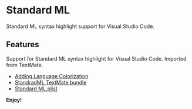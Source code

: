 # Standard ML

Standard ML syntax highlight support for Visual Studio Code.

## Features

Support for Standard ML syntax highlight for Visual Studio Code.
Imported from TextMate.

* [Adding Language Colorization](https://code.visualstudio.com/docs/customization/colorizer)
* [StandradML TextMate bundle](https://github.com/textmate/standard-ml.tmbundle)
* [Standard ML.plist](https://raw.githubusercontent.com/textmate/standard-ml.tmbundle/master/Syntaxes/Standard%20ML.plist)

**Enjoy!**